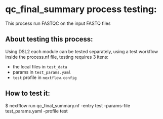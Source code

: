# qc_final_summary process testing:

This process run FASTQC on the input FASTQ files

## About testing this process:

Using DSL2 each module can be tested separately, using a test workflow inside the process.nf file, testing requires 3 itens:  
- the local files in `test_data` 
- params in  `test_params.yaml`
- `test` profile in `nextflow.config`

## How to test it:

$ nextflow run qc_final_summary.nf -entry test -params-file test_params.yaml -profile test
